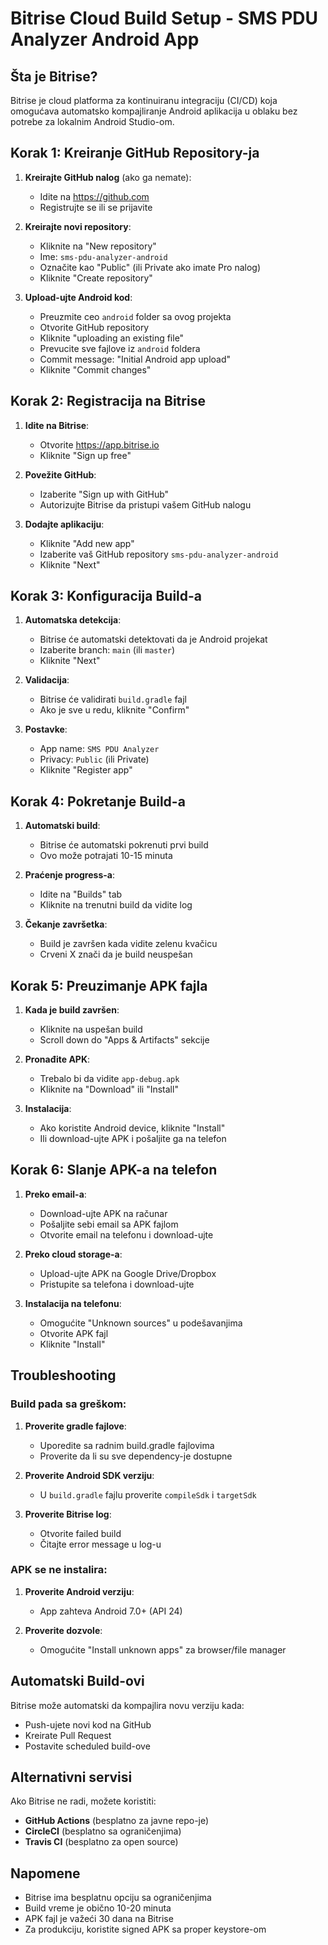 # Bitrise Cloud Build Setup - SMS PDU Analyzer Android App

## Šta je Bitrise?
Bitrise je cloud platforma za kontinuiranu integraciju (CI/CD) koja omogućava automatsko kompajliranje Android aplikacija u oblaku bez potrebe za lokalnim Android Studio-om.

## Korak 1: Kreiranje GitHub Repository-ja

1. **Kreirajte GitHub nalog** (ako ga nemate):
   - Idite na https://github.com
   - Registrujte se ili se prijavite

2. **Kreirajte novi repository**:
   - Kliknite na "New repository"
   - Ime: `sms-pdu-analyzer-android`
   - Označite kao "Public" (ili Private ako imate Pro nalog)
   - Kliknite "Create repository"

3. **Upload-ujte Android kod**:
   - Preuzmite ceo `android` folder sa ovog projekta
   - Otvorite GitHub repository
   - Kliknite "uploading an existing file"
   - Prevucite sve fajlove iz `android` foldera
   - Commit message: "Initial Android app upload"
   - Kliknite "Commit changes"

## Korak 2: Registracija na Bitrise

1. **Idite na Bitrise**:
   - Otvorite https://app.bitrise.io
   - Kliknite "Sign up free"

2. **Povežite GitHub**:
   - Izaberite "Sign up with GitHub"
   - Autorizujte Bitrise da pristupi vašem GitHub nalogu

3. **Dodajte aplikaciju**:
   - Kliknite "Add new app"
   - Izaberite vaš GitHub repository `sms-pdu-analyzer-android`
   - Kliknite "Next"

## Korak 3: Konfiguracija Build-a

1. **Automatska detekcija**:
   - Bitrise će automatski detektovati da je Android projekat
   - Izaberite branch: `main` (ili `master`)
   - Kliknite "Next"

2. **Validacija**:
   - Bitrise će validirati `build.gradle` fajl
   - Ako je sve u redu, kliknite "Confirm"

3. **Postavke**:
   - App name: `SMS PDU Analyzer`
   - Privacy: `Public` (ili Private)
   - Kliknite "Register app"

## Korak 4: Pokretanje Build-a

1. **Automatski build**:
   - Bitrise će automatski pokrenuti prvi build
   - Ovo može potrajati 10-15 minuta

2. **Praćenje progress-a**:
   - Idite na "Builds" tab
   - Kliknite na trenutni build da vidite log

3. **Čekanje završetka**:
   - Build je završen kada vidite zelenu kvačicu
   - Crveni X znači da je build neuspešan

## Korak 5: Preuzimanje APK fajla

1. **Kada je build završen**:
   - Kliknite na uspešan build
   - Scroll down do "Apps & Artifacts" sekcije

2. **Pronađite APK**:
   - Trebalo bi da vidite `app-debug.apk`
   - Kliknite na "Download" ili "Install"

3. **Instalacija**:
   - Ako koristite Android device, kliknite "Install"
   - Ili download-ujte APK i pošaljite ga na telefon

## Korak 6: Slanje APK-a na telefon

1. **Preko email-a**:
   - Download-ujte APK na računar
   - Pošaljite sebi email sa APK fajlom
   - Otvorite email na telefonu i download-ujte

2. **Preko cloud storage-a**:
   - Upload-ujte APK na Google Drive/Dropbox
   - Pristupite sa telefona i download-ujte

3. **Instalacija na telefonu**:
   - Omogućite "Unknown sources" u podešavanjima
   - Otvorite APK fajl
   - Kliknite "Install"

## Troubleshooting

### Build pada sa greškom:
1. **Proverite gradle fajlove**:
   - Uporedite sa radnim build.gradle fajlovima
   - Proverite da li su sve dependency-je dostupne

2. **Proverite Android SDK verziju**:
   - U `build.gradle` fajlu proverite `compileSdk` i `targetSdk`

3. **Proverite Bitrise log**:
   - Otvorite failed build
   - Čitajte error message u log-u

### APK se ne instalira:
1. **Proverite Android verziju**:
   - App zahteva Android 7.0+ (API 24)

2. **Proverite dozvole**:
   - Omogućite "Install unknown apps" za browser/file manager

## Automatski Build-ovi

Bitrise može automatski da kompajlira novu verziju kada:
- Push-ujete novi kod na GitHub
- Kreirate Pull Request
- Postavite scheduled build-ove

## Alternativni servisi

Ako Bitrise ne radi, možete koristiti:
- **GitHub Actions** (besplatno za javne repo-je)
- **CircleCI** (besplatno sa ograničenjima)
- **Travis CI** (besplatno za open source)

## Napomene

- Bitrise ima besplatnu opciju sa ograničenjima
- Build vreme je obično 10-20 minuta
- APK fajl je važeći 30 dana na Bitrise
- Za produkciju, koristite signed APK sa proper keystore-om